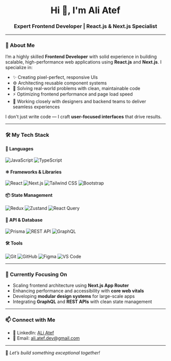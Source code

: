 <h1 align="center">Hi 👋, I'm Ali Atef</h1>
<h3 align="center">Expert Frontend Developer | React.js & Next.js Specialist</h3>



---

### 🚀 About Me

I’m a highly skilled **Frontend Developer** with solid experience in building scalable, high-performance web applications using **React.js** and **Next.js**. I specialize in:

- ✨ Creating pixel-perfect, responsive UIs  
- ⚙️ Architecting reusable component systems  
- 🧠 Solving real-world problems with clean, maintainable code  
- ⚡ Optimizing frontend performance and page load speed  
- 🎯 Working closely with designers and backend teams to deliver seamless experiences  

I don't just write code — I craft **user-focused interfaces** that drive results.

---

### 🛠️ My Tech Stack

#### 🧩 Languages  
![JavaScript](https://img.shields.io/badge/-JavaScript-black?style=flat-square&logo=javascript)
![TypeScript](https://img.shields.io/badge/-TypeScript-black?style=flat-square&logo=typescript)

#### ⚛️ Frameworks & Libraries  
![React](https://img.shields.io/badge/-React-black?style=flat-square&logo=react)
![Next.js](https://img.shields.io/badge/-Next.js-black?style=flat-square&logo=next.js)
![Tailwind CSS](https://img.shields.io/badge/-Tailwind_CSS-black?style=flat-square&logo=tailwind-css)
![Bootstrap](https://img.shields.io/badge/-Bootstrap-black?style=flat-square&logo=bootstrap)

#### 📦 State Management  
![Redux](https://img.shields.io/badge/-Redux-black?style=flat-square&logo=redux&logoColor=white)
![Zustand](https://img.shields.io/badge/-Zustand-black?style=flat-square&logo=zustand&logoColor=white)
![React Query](https://img.shields.io/badge/-React%20Query-black?style=flat-square&logo=react-query&logoColor=white)

#### 🔌 API & Database  
![Prisma](https://img.shields.io/badge/-Prisma-black?style=flat-square&logo=prisma)
![REST API](https://img.shields.io/badge/-REST%20API-black?style=flat-square&logo=api)
![GraphQL](https://img.shields.io/badge/-GraphQL-black?style=flat-square&logo=graphql)

#### 🛠️ Tools  
![Git](https://img.shields.io/badge/-Git-black?style=flat-square&logo=git)
![GitHub](https://img.shields.io/badge/-GitHub-black?style=flat-square&logo=github)
![Figma](https://img.shields.io/badge/-Figma-black?style=flat-square&logo=figma)
![VS Code](https://img.shields.io/badge/-VS%20Code-black?style=flat-square&logo=visual-studio-code)

---

### 🎯 Currently Focusing On

- Scaling frontend architecture using **Next.js App Router**
- Enhancing performance and accessibility with **core web vitals**
- Developing **modular design systems** for large-scale apps
- Integrating **GraphQL** and **REST APIs** with clean state management

---

### 📫 Connect with Me

<!---  🌐 Portfolio: [your-portfolio-link.com](https://your-portfolio-link.com) Replace with your real link -->
- 💼 LinkedIn: [ALi Atef](https://www.linkedin.com/in/ali-atef-318758268/)
- 📧 Email: ali.atef.dev@gmail.com <!-- Replace with your real email -->

---

🚀 *Let’s build something exceptional together!*
